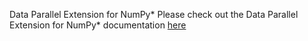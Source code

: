 Data Parallel Extension for NumPy*
Please check out the Data Parallel Extension for NumPy* documentation [here](https://intelpython.github.io/dpnp/)

